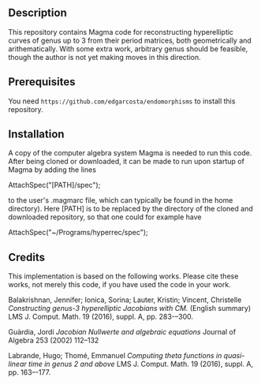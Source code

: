 Description
-----------

This repository contains Magma code for reconstructing hyperelliptic curves of genus up to 3 from their period matrices, both geometrically and arithematically. With some extra work, arbitrary genus should be feasible, though the author is not yet making moves in this direction.

Prerequisites
-------------

You need `https://github.com/edgarcosta/endomorphisms` to install this repository.

Installation
------------

A copy of the computer algebra system Magma is needed to run this code. After being cloned or downloaded, it can be made to run upon startup of Magma by adding the lines

AttachSpec("[PATH]/spec");  

to the user's .magmarc file, which can typically be found in the home directory). Here [PATH] is to be replaced by the directory of the cloned and downloaded repository, so that one could for example have

AttachSpec("~/Programs/hyperrec/spec");  

Credits
-------

This implementation is based on the following works. Please cite these works, not merely this code, if you have used the code in your work.

Balakrishnan, Jennifer; Ionica, Sorina; Lauter, Kristin; Vincent, Christelle
*Constructing genus-3 hyperelliptic Jacobians with CM.* (English summary)
LMS J. Comput. Math. 19 (2016), suppl. A, pp. 283-–300.

Guàrdia, Jordi
*Jacobian Nullwerte and algebraic equations*
Journal of Algebra 253 (2002) 112–132

Labrande, Hugo; Thomé, Emmanuel
*Computing theta functions in quasi-linear time in genus 2 and above*
LMS J. Comput. Math. 19 (2016), suppl. A, pp. 163–-177.

